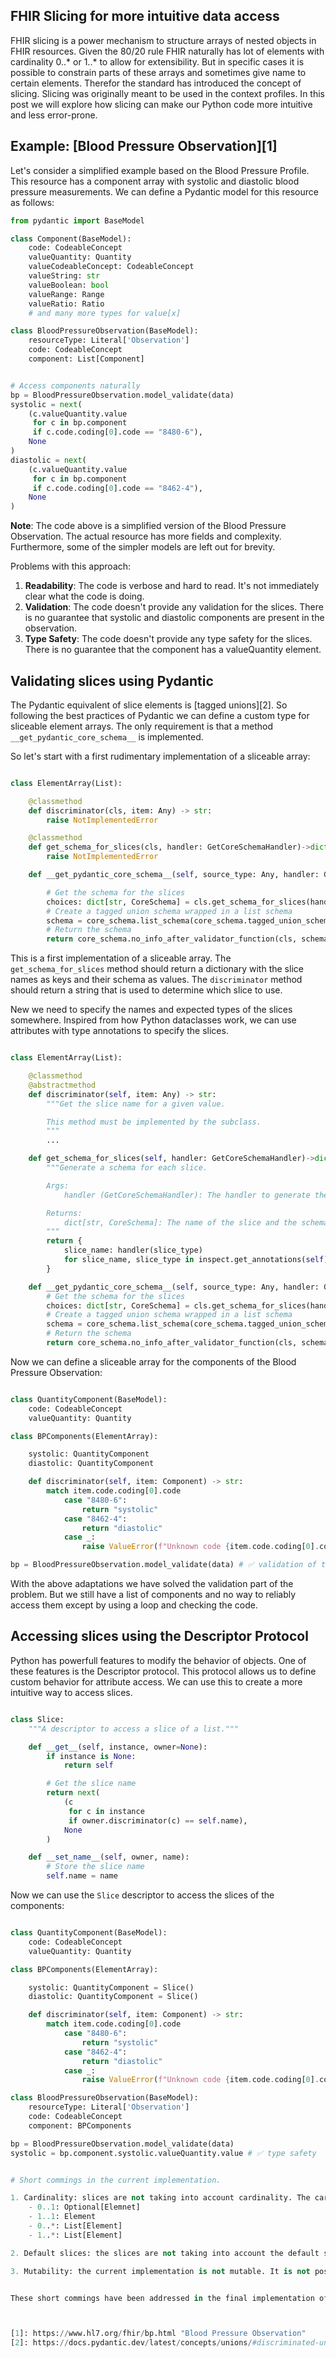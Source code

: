 ## FHIR Slicing for more intuitive data access

FHIR slicing is a power mechanism to structure arrays of nested objects in FHIR resources. Given the 80/20 rule FHIR naturally has lot of elements with cardinality 0..* or 1..* to allow for extensibility. But in specific cases it is possible to constrain parts of these arrays and sometimes give name to certain elements.
Therefor the standard has introduced the concept of slicing. Slicing was originally meant to be used in the context profiles. In this post we will explore how slicing can make our Python code more intuitive and less error-prone.

## Example: [Blood Pressure Observation][1]

Let's consider a simplified example based on the Blood Pressure Profile. This resource has a component array with systolic and diastolic blood pressure measurements. We can define a Pydantic model for this resource as follows:

```python
from pydantic import BaseModel

class Component(BaseModel):
    code: CodeableConcept
    valueQuantity: Quantity
    valueCodeableConcept: CodeableConcept
    valueString: str
    valueBoolean: bool
    valueRange: Range
    valueRatio: Ratio
    # and many more types for value[x]

class BloodPressureObservation(BaseModel):
    resourceType: Literal['Observation']
    code: CodeableConcept
    component: List[Component]


# Access components naturally
bp = BloodPressureObservation.model_validate(data)
systolic = next(
    (c.valueQuantity.value
     for c in bp.component
     if c.code.coding[0].code == "8480-6"),
    None
)
diastolic = next(
    (c.valueQuantity.value
     for c in bp.component
     if c.code.coding[0].code == "8462-4"),
    None
)

```
**Note**: The code above is a simplified version of the Blood Pressure Observation. The actual resource has more fields and complexity. Furthermore, some of the simpler models are left out for brevity.

Problems with this approach:

1. **Readability**: The code is verbose and hard to read. It's not immediately clear what the code is doing.
2. **Validation**: The code doesn't provide any validation for the slices. There is no guarantee that systolic and diastolic components are present in the observation.
3. **Type Safety**: The code doesn't provide any type safety for the slices. There is no guarantee that the component has a valueQuantity element.


## Validating slices using Pydantic

The Pydantic equivalent of slice elements is [tagged unions][2]. So following the best practices of Pydantic we can define a custom type for sliceable element arrays. The only requirement is that a method `__get_pydantic_core_schema__` is implemented.


So let's start with a first rudimentary implementation of a sliceable array:

```python

class ElementArray(List):

    @classmethod
    def discriminator(cls, item: Any) -> str:
        raise NotImplementedError

    @classmethod
    def get_schema_for_slices(cls, handler: GetCoreSchemaHandler)->dict[str, CoreSchema]:
        raise NotImplementedError

    def __get_pydantic_core_schema__(self, source_type: Any, handler: GetCoreSchemaHandler) -> Any:

        # Get the schema for the slices
        choices: dict[str, CoreSchema] = cls.get_schema_for_slices(handler)
        # Create a tagged union schema wrapped in a list schema
        schema = core_schema.list_schema(core_schema.tagged_union_schema(choices=choices, discriminator=cls.discriminator))
        # Return the schema
        return core_schema.no_info_after_validator_function(cls, schema)

```

This is a first implementation of a sliceable array. The `get_schema_for_slices` method should return a dictionary with the slice names as keys and their schema as values. The `discriminator` method should return a string that is used to determine which slice to use.

New we need to specify the names and expected types of the slices somewhere. Inspired from how Python dataclasses work, we can use attributes with type annotations to specify the slices.

```python

class ElementArray(List):

    @classmethod
    @abstractmethod
    def discriminator(self, item: Any) -> str:
        """Get the slice name for a given value.

        This method must be implemented by the subclass.
        """
        ...

    def get_schema_for_slices(self, handler: GetCoreSchemaHandler)->dict[str, CoreSchema]:
        """Generate a schema for each slice.

        Args:
            handler (GetCoreSchemaHandler): The handler to generate the schema

        Returns:
            dict[str, CoreSchema]: The name of the slice and the schema
        """
        return {
            slice_name: handler(slice_type)
            for slice_name, slice_type in inspect.get_annotations(self)
        }

    def __get_pydantic_core_schema__(self, source_type: Any, handler: GetCoreSchemaHandler) -> Any:
        # Get the schema for the slices
        choices: dict[str, CoreSchema] = cls.get_schema_for_slices(handler)
        # Create a tagged union schema wrapped in a list schema
        schema = core_schema.list_schema(core_schema.tagged_union_schema(choices=choices, discriminator=cls.discriminator))
        # Return the schema
        return core_schema.no_info_after_validator_function(cls, schema)

```

Now we can define a sliceable array for the components of the Blood Pressure Observation:

```python

class QuantityComponent(BaseModel):
    code: CodeableConcept
    valueQuantity: Quantity

class BPComponents(ElementArray):

    systolic: QuantityComponent
    diastolic: QuantityComponent

    def discriminator(self, item: Component) -> str:
        match item.code.coding[0].code
            case "8480-6":
                return "systolic"
            case "8462-4":
                return "diastolic"
            case _:
                raise ValueError(f"Unknown code {item.code.coding[0].code}")

bp = BloodPressureObservation.model_validate(data) # ✅ validation of the slices

```

With the above adaptations we have solved the validation part of the problem. But we still have a list of components and no way to reliably access them except by using a loop and checking the code.

## Accessing slices using the Descriptor Protocol

Python has powerfull features to modify the behavior of objects. One of these features is the Descriptor protocol. This protocol allows us to define custom behavior for attribute access. We can use this to create a more intuitive way to access slices.

```python

class Slice:
    """A descriptor to access a slice of a list."""

    def __get__(self, instance, owner=None):
        if instance is None:
            return self

        # Get the slice name
        return next(
            (c
             for c in instance
             if owner.discriminator(c) == self.name),
            None
        )

    def __set_name__(self, owner, name):
        # Store the slice name
        self.name = name

```

Now we can use the `Slice` descriptor to access the slices of the components:

```python

class QuantityComponent(BaseModel):
    code: CodeableConcept
    valueQuantity: Quantity

class BPComponents(ElementArray):

    systolic: QuantityComponent = Slice()
    diastolic: QuantityComponent = Slice()

    def discriminator(self, item: Component) -> str:
        match item.code.coding[0].code
            case "8480-6":
                return "systolic"
            case "8462-4":
                return "diastolic"
            case _:
                raise ValueError(f"Unknown code {item.code.coding[0].code}")

class BloodPressureObservation(BaseModel):
    resourceType: Literal['Observation']
    code: CodeableConcept
    component: BPComponents

bp = BloodPressureObservation.model_validate(data)
systolic = bp.component.systolic.valueQuantity.value # ✅ type safety


# Short commings in the current implementation.

1. Cardinality: slices are not taking into account cardinality. The cardinality also affects the type annotation of the slice:
    - 0..1: Optional[Elemnet]
    - 1..1: Element
    - 0..*: List[Element]
    - 1..*: List[Element]

2. Default slices: the slices are not taking into account the default slices. The default slices are the slices that are present in the list but not explicitly defined in the model.

3. Mutability: the current implementation is not mutable. It is not possible to alter the slices of the list.


These short commings have been addressed in the final implementation of the library. The final implementation can be found in the [Pydantic FHIR Slicing](



[1]: https://www.hl7.org/fhir/bp.html "Blood Pressure Observation"
[2]: https://docs.pydantic.dev/latest/concepts/unions/#discriminated-unions "Pydantic Discriminated Unions"

